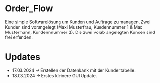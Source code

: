 # Order_Flow
Eine simple Softwarelösung um Kunden und Auftrage zu managen. Zwei Kunden sind vorangelegt (Maxi Musterfrau, Kundennummer 1 & Max Mustermann, Kundennnummer 2). Die zwei vorab angelegten Kunden sind frei erfunden.
# Updates 
- 17.03.2024 -> Erstellen der Datenbank mit der Kundentabelle.
- 18.03.2024 -> Erstes kleinere GUI Update.